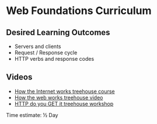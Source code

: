 # Web Foundations Curriculum

## Desired Learning Outcomes
* Servers and clients
* Request / Response cycle
* HTTP verbs and response codes

## Videos
* [How the Internet works treehouse course](https://teamtreehouse.com/library/how-the-internet-works)
* [How the web works treehouse video](https://teamtreehouse.com/library/how-the-web-works)
* [HTTP do you GET it treehouse workshop](https://teamtreehouse.com/library/http-do-you-get-it)

Time estimate: ½ Day
